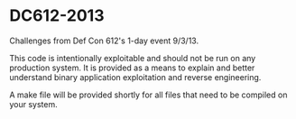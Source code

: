 DC612-2013
==========

Challenges from Def Con 612's 1-day event 9/3/13.

This code is intentionally exploitable and should not be run on any production system. It is provided as a means to explain and better understand binary application exploitation and reverse engineering. 

A make file will be provided shortly for all files that need to be compiled on your system.

